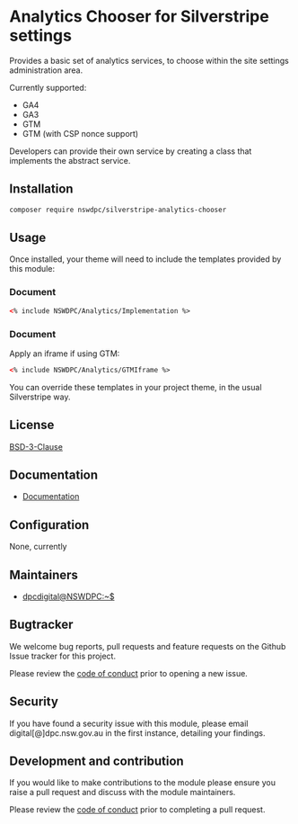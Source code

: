# Analytics Chooser for Silverstripe settings

Provides a basic set of analytics services, to choose within the site settings administration area.

Currently supported:

+ GA4
+ GA3
+ GTM
+ GTM (with CSP nonce support)

Developers can provide their own service by creating a class that implements the abstract service.

## Installation

```sh
composer require nswdpc/silverstripe-analytics-chooser
```

## Usage

Once installed, your theme will need to include the templates provided by this module:

### Document <head>

```html
<% include NSWDPC/Analytics/Implementation %>
```

### Document <body>

Apply an iframe if using GTM:

```html
<% include NSWDPC/Analytics/GTMIframe %>
```

You can override these templates in your project theme, in the usual Silverstripe way.

## License

[BSD-3-Clause](./LICENSE.md)

## Documentation

* [Documentation](./docs/en/001_index.md)

## Configuration

None, currently

## Maintainers

+ [dpcdigital@NSWDPC:~$](https://dpc.nsw.gov.au)

## Bugtracker

We welcome bug reports, pull requests and feature requests on the Github Issue tracker for this project.

Please review the [code of conduct](./code-of-conduct.md) prior to opening a new issue.

## Security

If you have found a security issue with this module, please email digital[@]dpc.nsw.gov.au in the first instance, detailing your findings.

## Development and contribution

If you would like to make contributions to the module please ensure you raise a pull request and discuss with the module maintainers.

Please review the [code of conduct](./code-of-conduct.md) prior to completing a pull request.
